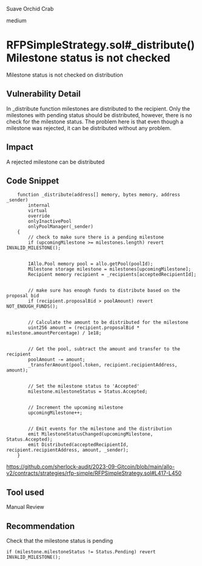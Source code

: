 Suave Orchid Crab

medium

# RFPSimpleStrategy.sol#_distribute() Milestone status is not checked
Milestone status is not checked on distribution

## Vulnerability Detail
In _distribute function milestones are distributed to the recipient. Only the milestones with pending status should be distributed, however, there is no check for the milestone status. The problem here is that even though a milestone was rejected, it can be distributed without any problem.

## Impact
A rejected milestone can be distributed

## Code Snippet
```solidity
    function _distribute(address[] memory, bytes memory, address _sender)
        internal
        virtual
        override
        onlyInactivePool
        onlyPoolManager(_sender)
    {
        // check to make sure there is a pending milestone
        if (upcomingMilestone >= milestones.length) revert INVALID_MILESTONE();


        IAllo.Pool memory pool = allo.getPool(poolId);
        Milestone storage milestone = milestones[upcomingMilestone];
        Recipient memory recipient = _recipients[acceptedRecipientId];


        // make sure has enough funds to distribute based on the proposal bid
        if (recipient.proposalBid > poolAmount) revert NOT_ENOUGH_FUNDS();


        // Calculate the amount to be distributed for the milestone
        uint256 amount = (recipient.proposalBid * milestone.amountPercentage) / 1e18;


        // Get the pool, subtract the amount and transfer to the recipient
        poolAmount -= amount;
        _transferAmount(pool.token, recipient.recipientAddress, amount);


        // Set the milestone status to 'Accepted'
        milestone.milestoneStatus = Status.Accepted;


        // Increment the upcoming milestone
        upcomingMilestone++;


        // Emit events for the milestone and the distribution
        emit MilestoneStatusChanged(upcomingMilestone, Status.Accepted);
        emit Distributed(acceptedRecipientId, recipient.recipientAddress, amount, _sender);
    }
```
https://github.com/sherlock-audit/2023-09-Gitcoin/blob/main/allo-v2/contracts/strategies/rfp-simple/RFPSimpleStrategy.sol#L417-L450
## Tool used

Manual Review

## Recommendation
Check that the milestone status is pending
```solidity
if (milestone.milestoneStatus != Status.Pending) revert INVALID_MILESTONE();
```

